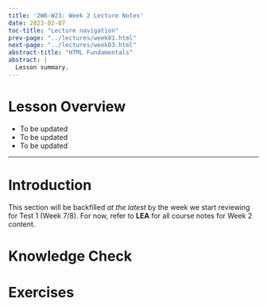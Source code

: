 ```yaml
---
title: '2W6-W23: Week 2 Lecture Notes'
date: 2023-02-07
toc-title: "Lecture navigation"
prev-page: "../lectures/week01.html"
next-page: "../lectures/week03.html"
abstract-title: "HTML Fundamentals"
abstract: |
  Lesson summary.
---
```


# Lesson Overview

- To be updated
- To be updated
- To be updated

---

# Introduction

This section will be backfilled *at the latest* by the week we start reviewing for Test 1 (Week 7/8). For now, refer to **LEA** for all course notes for Week 2 content.

# Knowledge Check

# Exercises
